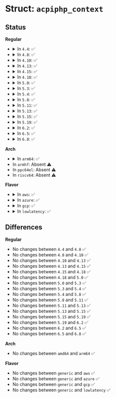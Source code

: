 # Struct: <code>acpiphp_context</code>

## Status
<b>Regular</b>
<ul>
<li>
<details>
<summary>In <code>4.4</code>: ✅</summary>

```c
struct acpiphp_context {
    struct acpi_hotplug_context hp;
    struct acpiphp_func func;
    struct acpiphp_bridge *bridge;
    unsigned int refcount;
};
```
</details>
</li>
<li>
<details>
<summary>In <code>4.8</code>: ✅</summary>

```c
struct acpiphp_context {
    struct acpi_hotplug_context hp;
    struct acpiphp_func func;
    struct acpiphp_bridge *bridge;
    unsigned int refcount;
};
```
</details>
</li>
<li>
<details>
<summary>In <code>4.10</code>: ✅</summary>

```c
struct acpiphp_context {
    struct acpi_hotplug_context hp;
    struct acpiphp_func func;
    struct acpiphp_bridge *bridge;
    unsigned int refcount;
};
```
</details>
</li>
<li>
<details>
<summary>In <code>4.13</code>: ✅</summary>

```c
struct acpiphp_context {
    struct acpi_hotplug_context hp;
    struct acpiphp_func func;
    struct acpiphp_bridge *bridge;
    unsigned int refcount;
};
```
</details>
</li>
<li>
<details>
<summary>In <code>4.15</code>: ✅</summary>

```c
struct acpiphp_context {
    struct acpi_hotplug_context hp;
    struct acpiphp_func func;
    struct acpiphp_bridge *bridge;
    unsigned int refcount;
};
```
</details>
</li>
<li>
<details>
<summary>In <code>4.18</code>: ✅</summary>

```c
struct acpiphp_context {
    struct acpi_hotplug_context hp;
    struct acpiphp_func func;
    struct acpiphp_bridge *bridge;
    unsigned int refcount;
};
```
</details>
</li>
<li>
<details>
<summary>In <code>5.0</code>: ✅</summary>

```c
struct acpiphp_context {
    struct acpi_hotplug_context hp;
    struct acpiphp_func func;
    struct acpiphp_bridge *bridge;
    unsigned int refcount;
};
```
</details>
</li>
<li>
<details>
<summary>In <code>5.3</code>: ✅</summary>

```c
struct acpiphp_context {
    struct acpi_hotplug_context hp;
    struct acpiphp_func func;
    struct acpiphp_bridge *bridge;
    unsigned int refcount;
};
```
</details>
</li>
<li>
<details>
<summary>In <code>5.4</code>: ✅</summary>

```c
struct acpiphp_context {
    struct acpi_hotplug_context hp;
    struct acpiphp_func func;
    struct acpiphp_bridge *bridge;
    unsigned int refcount;
};
```
</details>
</li>
<li>
<details>
<summary>In <code>5.8</code>: ✅</summary>

```c
struct acpiphp_context {
    struct acpi_hotplug_context hp;
    struct acpiphp_func func;
    struct acpiphp_bridge *bridge;
    unsigned int refcount;
};
```
</details>
</li>
<li>
<details>
<summary>In <code>5.11</code>: ✅</summary>

```c
struct acpiphp_context {
    struct acpi_hotplug_context hp;
    struct acpiphp_func func;
    struct acpiphp_bridge *bridge;
    unsigned int refcount;
};
```
</details>
</li>
<li>
<details>
<summary>In <code>5.13</code>: ✅</summary>

```c
struct acpiphp_context {
    struct acpi_hotplug_context hp;
    struct acpiphp_func func;
    struct acpiphp_bridge *bridge;
    unsigned int refcount;
};
```
</details>
</li>
<li>
<details>
<summary>In <code>5.15</code>: ✅</summary>

```c
struct acpiphp_context {
    struct acpi_hotplug_context hp;
    struct acpiphp_func func;
    struct acpiphp_bridge *bridge;
    unsigned int refcount;
};
```
</details>
</li>
<li>
<details>
<summary>In <code>5.19</code>: ✅</summary>

```c
struct acpiphp_context {
    struct acpi_hotplug_context hp;
    struct acpiphp_func func;
    struct acpiphp_bridge *bridge;
    unsigned int refcount;
};
```
</details>
</li>
<li>
<details>
<summary>In <code>6.2</code>: ✅</summary>

```c
struct acpiphp_context {
    struct acpi_hotplug_context hp;
    struct acpiphp_func func;
    struct acpiphp_bridge *bridge;
    unsigned int refcount;
};
```
</details>
</li>
<li>
<details>
<summary>In <code>6.5</code>: ✅</summary>

```c
struct acpiphp_context {
    struct acpi_hotplug_context hp;
    struct acpiphp_func func;
    struct acpiphp_bridge *bridge;
    unsigned int refcount;
};
```
</details>
</li>
<li>
<details>
<summary>In <code>6.8</code>: ✅</summary>

```c
struct acpiphp_context {
    struct acpi_hotplug_context hp;
    struct acpiphp_func func;
    struct acpiphp_bridge *bridge;
    unsigned int refcount;
};
```
</details>
</li>
</ul>
<b>Arch</b>
<ul>
<li>
<details>
<summary>In <code>arm64</code>: ✅</summary>

```c
struct acpiphp_context {
    struct acpi_hotplug_context hp;
    struct acpiphp_func func;
    struct acpiphp_bridge *bridge;
    unsigned int refcount;
};
```
</details>
</li>
<li>
In <code>armhf</code>: Absent ⚠️
</li>
<li>
In <code>ppc64el</code>: Absent ⚠️
</li>
<li>
In <code>riscv64</code>: Absent ⚠️
</li>
</ul>
<b>Flavor</b>
<ul>
<li>
<details>
<summary>In <code>aws</code>: ✅</summary>

```c
struct acpiphp_context {
    struct acpi_hotplug_context hp;
    struct acpiphp_func func;
    struct acpiphp_bridge *bridge;
    unsigned int refcount;
};
```
</details>
</li>
<li>
<details>
<summary>In <code>azure</code>: ✅</summary>

```c
struct acpiphp_context {
    struct acpi_hotplug_context hp;
    struct acpiphp_func func;
    struct acpiphp_bridge *bridge;
    unsigned int refcount;
};
```
</details>
</li>
<li>
<details>
<summary>In <code>gcp</code>: ✅</summary>

```c
struct acpiphp_context {
    struct acpi_hotplug_context hp;
    struct acpiphp_func func;
    struct acpiphp_bridge *bridge;
    unsigned int refcount;
};
```
</details>
</li>
<li>
<details>
<summary>In <code>lowlatency</code>: ✅</summary>

```c
struct acpiphp_context {
    struct acpi_hotplug_context hp;
    struct acpiphp_func func;
    struct acpiphp_bridge *bridge;
    unsigned int refcount;
};
```
</details>
</li>
</ul>

## Differences
<b>Regular</b>
<ul>
<li>
No changes between <code>4.4</code> and <code>4.8</code> ✅
</li>
<li>
No changes between <code>4.8</code> and <code>4.10</code> ✅
</li>
<li>
No changes between <code>4.10</code> and <code>4.13</code> ✅
</li>
<li>
No changes between <code>4.13</code> and <code>4.15</code> ✅
</li>
<li>
No changes between <code>4.15</code> and <code>4.18</code> ✅
</li>
<li>
No changes between <code>4.18</code> and <code>5.0</code> ✅
</li>
<li>
No changes between <code>5.0</code> and <code>5.3</code> ✅
</li>
<li>
No changes between <code>5.3</code> and <code>5.4</code> ✅
</li>
<li>
No changes between <code>5.4</code> and <code>5.8</code> ✅
</li>
<li>
No changes between <code>5.8</code> and <code>5.11</code> ✅
</li>
<li>
No changes between <code>5.11</code> and <code>5.13</code> ✅
</li>
<li>
No changes between <code>5.13</code> and <code>5.15</code> ✅
</li>
<li>
No changes between <code>5.15</code> and <code>5.19</code> ✅
</li>
<li>
No changes between <code>5.19</code> and <code>6.2</code> ✅
</li>
<li>
No changes between <code>6.2</code> and <code>6.5</code> ✅
</li>
<li>
No changes between <code>6.5</code> and <code>6.8</code> ✅
</li>
</ul>
<b>Arch</b>
<ul>
<li>
No changes between <code>amd64</code> and <code>arm64</code> ✅
</li>
</ul>
<b>Flavor</b>
<ul>
<li>
No changes between <code>generic</code> and <code>aws</code> ✅
</li>
<li>
No changes between <code>generic</code> and <code>azure</code> ✅
</li>
<li>
No changes between <code>generic</code> and <code>gcp</code> ✅
</li>
<li>
No changes between <code>generic</code> and <code>lowlatency</code> ✅
</li>
</ul>
